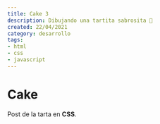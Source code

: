 ```yaml
---
title: Cake 3
description: Dibujando una tartita sabrosita 🎂
created: 22/04/2021
category: desarrollo
tags:
- html
- css
- javascript
---
```


# Cake

Post de la tarta en **CSS**.
